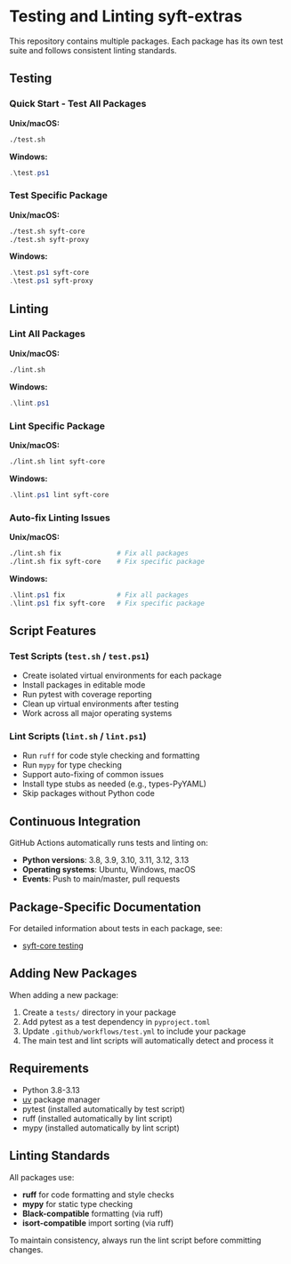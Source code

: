 # Testing and Linting syft-extras

This repository contains multiple packages. Each package has its own test suite and follows consistent linting standards.

## Testing

### Quick Start - Test All Packages

**Unix/macOS:**
```bash
./test.sh
```

**Windows:**
```powershell
.\test.ps1
```

### Test Specific Package

**Unix/macOS:**
```bash
./test.sh syft-core
./test.sh syft-proxy
```

**Windows:**
```powershell
.\test.ps1 syft-core
.\test.ps1 syft-proxy
```

## Linting

### Lint All Packages

**Unix/macOS:**
```bash
./lint.sh
```

**Windows:**
```powershell
.\lint.ps1
```

### Lint Specific Package

**Unix/macOS:**
```bash
./lint.sh lint syft-core
```

**Windows:**
```powershell
.\lint.ps1 lint syft-core
```

### Auto-fix Linting Issues

**Unix/macOS:**
```bash
./lint.sh fix              # Fix all packages
./lint.sh fix syft-core    # Fix specific package
```

**Windows:**
```powershell
.\lint.ps1 fix             # Fix all packages
.\lint.ps1 fix syft-core   # Fix specific package
```

## Script Features

### Test Scripts (`test.sh` / `test.ps1`)
- Create isolated virtual environments for each package
- Install packages in editable mode
- Run pytest with coverage reporting
- Clean up virtual environments after testing
- Work across all major operating systems

### Lint Scripts (`lint.sh` / `lint.ps1`)
- Run `ruff` for code style checking and formatting
- Run `mypy` for type checking
- Support auto-fixing of common issues
- Install type stubs as needed (e.g., types-PyYAML)
- Skip packages without Python code

## Continuous Integration

GitHub Actions automatically runs tests and linting on:
- **Python versions**: 3.8, 3.9, 3.10, 3.11, 3.12, 3.13
- **Operating systems**: Ubuntu, Windows, macOS
- **Events**: Push to main/master, pull requests

## Package-Specific Documentation

For detailed information about tests in each package, see:
- [syft-core testing](packages/syft-core/TESTING.md)

## Adding New Packages

When adding a new package:
1. Create a `tests/` directory in your package
2. Add pytest as a test dependency in `pyproject.toml`
3. Update `.github/workflows/test.yml` to include your package
4. The main test and lint scripts will automatically detect and process it

## Requirements

- Python 3.8-3.13
- [uv](https://github.com/astral-sh/uv) package manager
- pytest (installed automatically by test script)
- ruff (installed automatically by lint script)
- mypy (installed automatically by lint script)

## Linting Standards

All packages use:
- **ruff** for code formatting and style checks
- **mypy** for static type checking
- **Black-compatible** formatting (via ruff)
- **isort-compatible** import sorting (via ruff)

To maintain consistency, always run the lint script before committing changes.